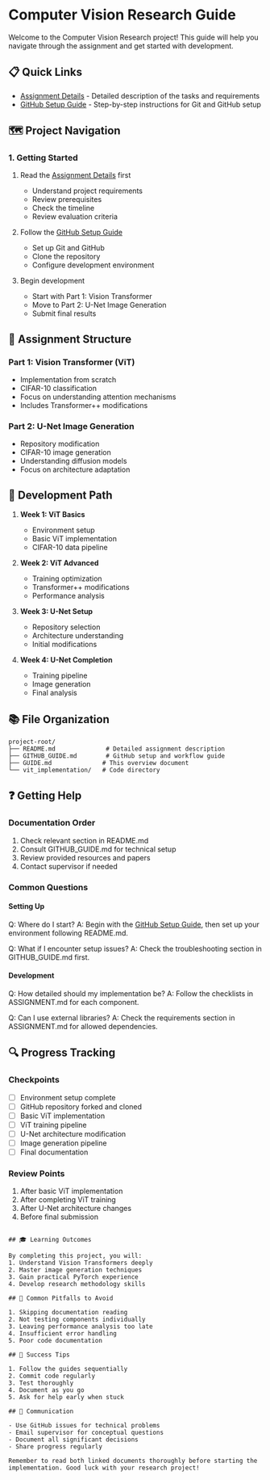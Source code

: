# Computer Vision Research Guide

Welcome to the Computer Vision Research project! This guide will help you navigate through the assignment and get started with development.

## 📋 Quick Links
- [Assignment Details](ASSIGNMENT.md) - Detailed description of the tasks and requirements
- [GitHub Setup Guide](GITHUB_GUIDE.md) - Step-by-step instructions for Git and GitHub setup

## 🗺️ Project Navigation

### 1. Getting Started
1. Read the [Assignment Details](ASSIGNMENT.md) first
   - Understand project requirements
   - Review prerequisites
   - Check the timeline
   - Review evaluation criteria

2. Follow the [GitHub Setup Guide](GITHUB_GUIDE.md)
   - Set up Git and GitHub
   - Clone the repository
   - Configure development environment

3. Begin development
   - Start with Part 1: Vision Transformer
   - Move to Part 2: U-Net Image Generation
   - Submit final results

## 📝 Assignment Structure

### Part 1: Vision Transformer (ViT)
- Implementation from scratch
- CIFAR-10 classification
- Focus on understanding attention mechanisms
- Includes Transformer++ modifications

### Part 2: U-Net Image Generation
- Repository modification
- CIFAR-10 image generation
- Understanding diffusion models
- Focus on architecture adaptation

## 🎯 Development Path

1. **Week 1: ViT Basics**
   - Environment setup
   - Basic ViT implementation
   - CIFAR-10 data pipeline

2. **Week 2: ViT Advanced**
   - Training optimization
   - Transformer++ modifications
   - Performance analysis

3. **Week 3: U-Net Setup**
   - Repository selection
   - Architecture understanding
   - Initial modifications

4. **Week 4: U-Net Completion**
   - Training pipeline
   - Image generation
   - Final analysis

## 📚 File Organization
```
project-root/
├── README.md              # Detailed assignment description
├── GITHUB_GUIDE.md        # GitHub setup and workflow guide
├── GUIDE.md              # This overview document
└── vit_implementation/   # Code directory
```

## ❓ Getting Help

### Documentation Order
1. Check relevant section in README.md
2. Consult GITHUB_GUIDE.md for technical setup
3. Review provided resources and papers
4. Contact supervisor if needed

### Common Questions

#### Setting Up
Q: Where do I start?
A: Begin with the [GitHub Setup Guide](GITHUB_GUIDE.md), then set up your environment following README.md.

Q: What if I encounter setup issues?
A: Check the troubleshooting section in GITHUB_GUIDE.md first.

#### Development
Q: How detailed should my implementation be?
A: Follow the checklists in ASSIGNMENT.md for each component.

Q: Can I use external libraries?
A: Check the requirements section in ASSIGNMENT.md for allowed dependencies.

## 🔍 Progress Tracking

### Checkpoints
- [ ] Environment setup complete
- [ ] GitHub repository forked and cloned
- [ ] Basic ViT implementation
- [ ] ViT training pipeline
- [ ] U-Net architecture modification
- [ ] Image generation pipeline
- [ ] Final documentation

### Review Points
1. After basic ViT implementation
2. After completing ViT training
3. After U-Net architecture changes
4. Before final submission


```

## 🎓 Learning Outcomes

By completing this project, you will:
1. Understand Vision Transformers deeply
2. Master image generation techniques
3. Gain practical PyTorch experience
4. Develop research methodology skills

## 🚫 Common Pitfalls to Avoid

1. Skipping documentation reading
2. Not testing components individually
3. Leaving performance analysis too late
4. Insufficient error handling
5. Poor code documentation

## 🌟 Success Tips

1. Follow the guides sequentially
2. Commit code regularly
3. Test thoroughly
4. Document as you go
5. Ask for help early when stuck

## 📣 Communication

- Use GitHub issues for technical problems
- Email supervisor for conceptual questions
- Document all significant decisions
- Share progress regularly

Remember to read both linked documents thoroughly before starting the implementation. Good luck with your research project!